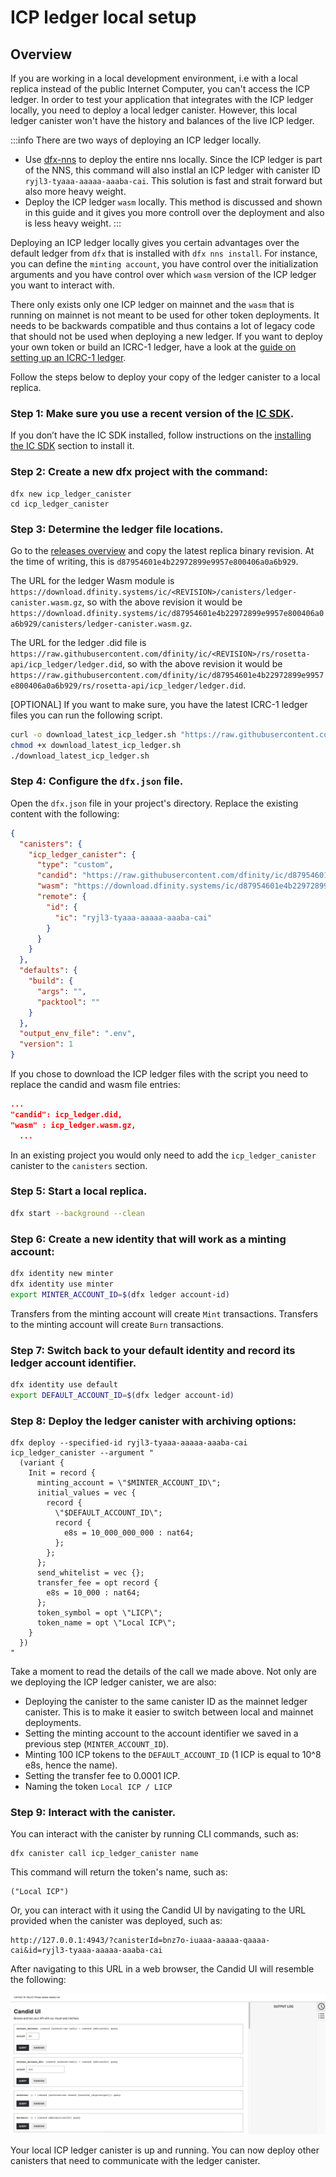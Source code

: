 # ICP ledger local setup

## Overview
If you are working in a local development environment, i.e with a local replica instead of the public Internet Computer, you can't access the ICP ledger. In order to test your application that integrates with the ICP ledger locally, you need to deploy a local ledger canister. However, this local ledger canister won't have the history and balances of the live ICP ledger. 

:::info
There are two ways of deploying an ICP ledger locally.
- Use [dfx-nns](/docs/references/cli-reference/dfx-nns) to deploy the entire nns locally. Since the ICP ledger is part of the NNS, this command will also instlal an ICP ledger with canister ID `ryjl3-tyaaa-aaaaa-aaaba-cai`. This solution is fast and strait forward but also more heavy weight. 
- Deploy the ICP ledger `wasm` locally. This method is discussed and shown in this guide and it gives you more controll over the deployment and also is less heavy weight.
:::

Deploying an ICP ledger locally gives you certain advantages over the default ledger from `dfx` that is installed with `dfx nns install`. For instance, you can define the `minting account`, you have control over the initialization arguments and you have control over which `wasm` version of the ICP ledger you want to interact with. 

There only exists only one ICP ledger on mainnet and the `wasm` that is running on mainnet is not meant to be used for other token deployments. It needs to be backwards compatible and thus contains a lot of legacy code that should not be used when deploying a new ledger.
 If you want to deploy your own token or build an ICRC-1 ledger, have a look at the [guide on setting up an ICRC-1 ledger](/docs/developer-docs/integrations/icrc-1/icrc1-ledger-setup.md).

Follow the steps below to deploy your copy of the ledger canister to a local replica.

### Step 1: Make sure you use a recent version of the [IC SDK](/developer-docs/setup/install/index.mdx).
If you don’t have the IC SDK installed, follow instructions on the [installing the IC SDK](/developer-docs/setup/install/index.mdx) section to install it.

### Step 2: Create a new dfx project with the command:

```
dfx new icp_ledger_canister
cd icp_ledger_canister
```

### Step 3: Determine the ledger file locations.

Go to the [releases overview](https://dashboard.internetcomputer.org/releases) and copy the latest replica binary revision. At the time of writing, this is `d87954601e4b22972899e9957e800406a0a6b929`.

The URL for the ledger Wasm module is `https://download.dfinity.systems/ic/<REVISION>/canisters/ledger-canister.wasm.gz`, so with the above revision it would be `https://download.dfinity.systems/ic/d87954601e4b22972899e9957e800406a0a6b929/canisters/ledger-canister.wasm.gz`.

The URL for the ledger .did file is `https://raw.githubusercontent.com/dfinity/ic/<REVISION>/rs/rosetta-api/icp_ledger/ledger.did`, so with the above revision it would be `https://raw.githubusercontent.com/dfinity/ic/d87954601e4b22972899e9957e800406a0a6b929/rs/rosetta-api/icp_ledger/ledger.did`.

[OPTIONAL]
If you want to make sure, you have the latest ICRC-1 ledger files you can run the following script. 
``` sh
curl -o download_latest_icp_ledger.sh "https://raw.githubusercontent.com/dfinity/ic/00a4ab409e6236d4082cee4a47544a2d87b7190d/rs/rosetta-api/scripts/download_latest_icp_ledger.sh"
chmod +x download_latest_icp_ledger.sh
./download_latest_icp_ledger.sh
```

### Step 4: Configure the `dfx.json` file.

Open the `dfx.json` file in your project's directory. Replace the existing content with the following:

``` json
{
  "canisters": {
    "icp_ledger_canister": {
      "type": "custom",
      "candid": "https://raw.githubusercontent.com/dfinity/ic/d87954601e4b22972899e9957e800406a0a6b929/rs/rosetta-api/icp_ledger/ledger.did",
      "wasm": "https://download.dfinity.systems/ic/d87954601e4b22972899e9957e800406a0a6b929/canisters/ledger-canister.wasm.gz",
      "remote": {
        "id": {
          "ic": "ryjl3-tyaaa-aaaaa-aaaba-cai"
        }
      }
    }
  },
  "defaults": {
    "build": {
      "args": "",
      "packtool": ""
    }
  },
  "output_env_file": ".env",
  "version": 1
}
```

If you chose to download the ICP ledger files with the script you need to replace the candid and wasm file entries:

```json
...
"candid": icp_ledger.did,
"wasm" : icp_ledger.wasm.gz,
  ...
```

In an existing project you would only need to add the `icp_ledger_canister` canister to the `canisters` section.

### Step 5: Start a local replica.

``` sh
dfx start --background --clean
```

### Step 6: Create a new identity that will work as a minting account:

``` sh
dfx identity new minter
dfx identity use minter
export MINTER_ACCOUNT_ID=$(dfx ledger account-id)
```

Transfers from the minting account will create `Mint` transactions. Transfers to the minting account will create `Burn` transactions.

### Step 7: Switch back to your default identity and record its ledger account identifier.

``` sh
dfx identity use default
export DEFAULT_ACCOUNT_ID=$(dfx ledger account-id)
```

### Step 8: Deploy the ledger canister with archiving options:

```
dfx deploy --specified-id ryjl3-tyaaa-aaaaa-aaaba-cai icp_ledger_canister --argument "
  (variant {
    Init = record {
      minting_account = \"$MINTER_ACCOUNT_ID\";
      initial_values = vec {
        record {
          \"$DEFAULT_ACCOUNT_ID\";
          record {
            e8s = 10_000_000_000 : nat64;
          };
        };
      };
      send_whitelist = vec {};
      transfer_fee = opt record {
        e8s = 10_000 : nat64;
      };
      token_symbol = opt \"LICP\";
      token_name = opt \"Local ICP\";
    }
  })
"
```

Take a moment to read the details of the call we made above. Not only are we deploying the ICP ledger canister, we are also:
- Deploying the canister to the same canister ID as the mainnet ledger canister. This is to make it easier to switch between local and mainnet deployments.
- Setting the minting account to the account identifier we saved in a previous step (`MINTER_ACCOUNT_ID`).
- Minting 100 ICP tokens to the `DEFAULT_ACCOUNT_ID` (1 ICP is equal to 10^8 e8s, hence the name).
- Setting the transfer fee to 0.0001 ICP.
- Naming the token `Local ICP / LICP`

### Step 9: Interact with the canister.

You can interact with the canister by running CLI commands, such as:

```
dfx canister call icp_ledger_canister name 
```

This command will return the token's name, such as:

```
("Local ICP")
```

Or, you can interact with it using the Candid UI by navigating to the URL provided when the canister was deployed, such as:

```
http://127.0.0.1:4943/?canisterId=bnz7o-iuaaa-aaaaa-qaaaa-cai&id=ryjl3-tyaaa-aaaaa-aaaba-cai
```

After navigating to this URL in a web browser, the Candid UI will resemble the following:

![Candid UI](../_attachments/CandidUI.png)

Your local ICP ledger canister is up and running. You can now deploy other canisters that need to communicate with the ledger canister.
